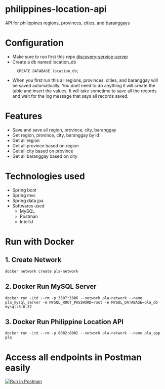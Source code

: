 # philippines-location-api
API for philippines regions, provinces, cities, and baranggays

# Configuration
 - Make sure to run first this repo [discovery-service-server](
 https://github.com/Elleined/eureka-discovery-service
)
 - Create a db named location_db
   ```
     CREATE DATABASE location_db;
   ```
 - When you first run this all regions, provinces, cities, and baranggay will be saved automatically.
 You dont need to do anything it will create the table and insert the values. It will take sometime
 to save all the records and wait for the log message that says all records saved.
   
# Features
 - Save and save all region, province, city, baranggay
 - Get region, province, city, baranggay by id
 - Get all region
 - Get all province based on region
 - Get all city based on province
 - Get all baranggay based on city

# Technologies used
 - Spring boot
 - Spring mvc
 - Spring data jpa
 - Softwares used
   - MySQL
   - Postman
   - IntelliJ

# Run with Docker
## 1. Create Network
```
docker network create pla-network
```

## 2. Docker Run MySQL Server
```
docker run -itd --rm -p 3307:3306 --network pla-network --name pla_mysql_server -e MYSQL_ROOT_PASSWORD=root -e MYSQL_DATABASE=pla_db mysql:8.0.32
```

## 3. Docker Run Philippine Location API
```
docker run -itd --rm -p 8082:8082 --network pla-network --name pla_app pla
```

# Access all endpoints in Postman easily
[![Run in Postman](https://run.pstmn.io/button.svg)](https://app.getpostman.com/run-collection/26932885-6be305a4-8400-4128-aff3-6da8e9440320?action=collection%2Ffork&source=rip_markdown&collection-url=entityId%3D26932885-6be305a4-8400-4128-aff3-6da8e9440320%26entityType%3Dcollection%26workspaceId%3D0e6edea3-3d68-40e8-ae27-886affdb537b)

